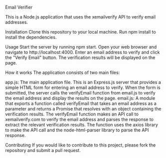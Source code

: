 Email Verifier

This is a Node.js application that uses the xemailverify API to verify email addresses.

Installation
Clone this repository to your local machine.
Run npm install to install the dependencies.

Usage
Start the server by running npm start.
Open your web browser and navigate to http://localhost:4000.
Enter an email address to verify and click the "Verify Email" button.
The verification results will be displayed on the page.

How it works
The application consists of two main files:

app.js: The main application file. This is an Express.js server that provides a simple HTML form for entering an email address to verify. When the form is submitted, the server calls the verifyEmail function from email.js to verify the email address and display the results on the page.
email.js: A module that exports a function called verifyEmail that takes an email address as a parameter and returns a Promise that resolves with an object containing the verification results. The verifyEmail function makes an API call to xemailverify.com to verify the email address and parses the response to extract the relevant verification results. The function uses the axios library to make the API call and the node-html-parser library to parse the API response.

Contributing
If you would like to contribute to this project, please fork the repository and submit a pull request.
